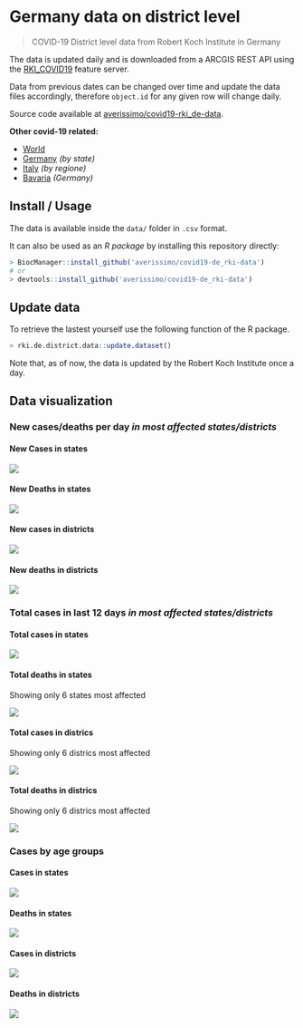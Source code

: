 Germany data on district level
================

> COVID-19 District level data from Robert Koch Institute in Germany

The data is updated daily and is downloaded from a ARCGIS REST API using
the
[RKI\_COVID19](https://services7.arcgis.com/mOBPykOjAyBO2ZKk/arcgis/rest/services/RKI_COVID19/FeatureServer/0/query?where=Meldedatum+%3E+\(CURRENT_TIMESTAMP+-+3\)&objectIds=&time=&resultType=none&outFields=*&returnIdsOnly=false&returnUniqueIdsOnly=false&returnCountOnly=false&returnDistinctValues=false&cacheHint=false&orderByFields=Meldedatum&outStatistics=&having=&resultOffset=&resultRecordCount=&sqlFormat=none&f=html&token=)
feature server.

Data from previous dates can be changed over time and update the data
files accordingly, therefore `object.id` for any given row will change
daily.

Source code available at
[averissimo/covid19-rki\_de-data](https://github.com/averissimo/covid19-de_rki-data).

**Other covid-19
    related:**

  - [World](https://averissimo.github.io/covid19-analysis/)
  - [Germany](https://averissimo.github.io/covid19-analysis/germany.html)
    *(by state)*
  - [Italy](https://averissimo.github.io/covid19-analysis/italy.html)
    *(by regione)*
  - [Bavaria](https://averissimo.github.io/covid19-analysis/bayer.html)
    *(Germany)*

## Install / Usage

The data is available inside the `data/` folder in `.csv` format.

It can also be used as an *R package* by installing this repository
directly:

``` r
> BiocManager::install_github('averissimo/covid19-de_rki-data')
# or
> devtools::install_github('averissimo/covid19-de_rki-data')
```

## Update data

To retrieve the lastest yourself use the following function of the R
package.

``` r
> rki.de.district.data::update.dataset()
```

Note that, as of now, the data is updated by the Robert Koch Institute
once a day.

## Data visualization

### New cases/deaths per day *in most affected states/districts*

#### New Cases in states

![](index_files/figure-gfm/unnamed-chunk-7-1.svg)<!-- -->

#### New Deaths in states

![](index_files/figure-gfm/unnamed-chunk-8-1.svg)<!-- -->

#### New cases in districts

![](index_files/figure-gfm/unnamed-chunk-9-1.svg)<!-- -->

#### New deaths in districts

![](index_files/figure-gfm/unnamed-chunk-10-1.svg)<!-- -->

### Total cases in last 12 days *in most affected states/districts*

#### Total cases in states

![](index_files/figure-gfm/unnamed-chunk-11-1.svg)<!-- -->

#### Total deaths in states

Showing only 6 states most affected

![](index_files/figure-gfm/unnamed-chunk-12-1.svg)<!-- -->

#### Total cases in districs

Showing only 6 districs most affected

![](index_files/figure-gfm/unnamed-chunk-13-1.svg)<!-- -->

#### Total deaths in districs

Showing only 6 districs most affected

![](index_files/figure-gfm/unnamed-chunk-14-1.svg)<!-- -->

### Cases by age groups

#### Cases in states

![](index_files/figure-gfm/unnamed-chunk-15-1.svg)<!-- -->

#### Deaths in states

![](index_files/figure-gfm/unnamed-chunk-16-1.svg)<!-- -->

#### Cases in districts

![](index_files/figure-gfm/unnamed-chunk-17-1.svg)<!-- -->

#### Deaths in districts

![](index_files/figure-gfm/unnamed-chunk-18-1.svg)<!-- -->
